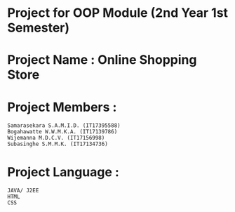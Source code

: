 # Project for OOP Module (2nd Year 1st Semester)
# Project Name : Online Shopping Store
# Project Members : 
    Samarasekara S.A.M.I.D. (IT17395588)
    Bogahawatte W.W.M.K.A. (IT17139786)
    Wijemanna M.D.C.V. (IT17156998)
    Subasinghe S.M.M.K. (IT17134736)
# Project Language :
    JAVA/ J2EE
    HTML
    CSS
